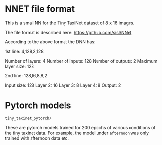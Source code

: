 # NNET file format
This is a small NN for the Tiny TaxiNet dataset of 8 x 16 images.

The file format is described here:
https://github.com/sisl/NNet

According to the above format the DNN has: 

1st line: 4,128,2,128

Number of layers: 4 
Number of inputs: 128 
Number of outputs: 2 
Maximum layer size: 128

2nd line: 128,16,8,8,2

Input size: 128
Layer 2: 16
Layer 3: 8
Layer 4: 8
Output: 2

# Pytorch models

`tiny_taxinet_pytorch/`

These are pytorch models trained for 200 epochs of various conditions of the tiny taxinet data. For example, the model under `afternoon` was only trained with afternoon data etc.

